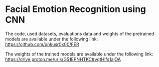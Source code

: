 # Facial Emotion Recognition using CNN

The code, used datasets, evaluations data and weights of the pretrained models are available under the following link: https://github.com/unkusr0x00/FER

The weights of the trained models are available under the following link: https://drive.proton.me/urls/G51EPNHTKC#vqtHIfs1ajOA
